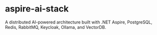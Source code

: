 # aspire-ai-stack
A distributed AI-powered architecture built with .NET Aspire, PostgreSQL, Redis, RabbitMQ, Keycloak, Ollama, and VectorDB.

